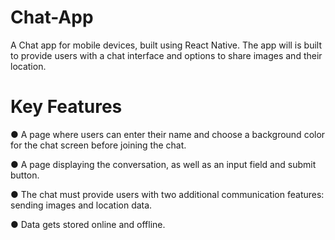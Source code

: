 # Chat-App

A Chat app for mobile devices, built using React Native. The app will is built to provide users with a chat interface and options to share images and their location.

# Key Features

● A page where users can enter their name and choose a background color for the chat screen
before joining the chat.

● A page displaying the conversation, as well as an input field and submit button.

● The chat must provide users with two additional communication features: sending images
and location data.

● Data gets stored online and offline.

